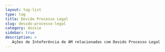 ```yaml
---
layout: tag-list
type: tag
title: Devido Processo Legal
slug: devido-processo-legal
category: dossie
sidebar: true
description: >
   Ações de Inteferência de AM relacionadas com Devido Processo Legal
---
```

